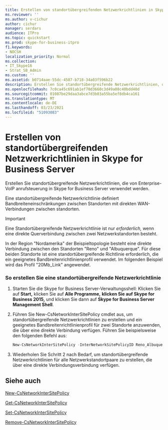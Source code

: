 ```yaml
---
title: Erstellen von standortübergreifenden Netzwerkrichtlinien in Skype for Business Server
ms.reviewer: ''
ms.author: v-cichur
author: cichur
manager: serdars
audience: ITPro
ms.topic: quickstart
ms.prod: skype-for-business-itpro
f1.keywords:
- NOCSH
localization_priority: Normal
ms.collection:
- IT_Skype16
- Strat_SB_Admin
ms.custom: ''
ms.assetid: b0714aae-55dc-4587-b718-34a03f596b22
description: Erstellen Sie standortübergreifende Netzwerkrichtlinien, die von Enterprise-VoIP anrufsteuerung in Skype for Business Server verwendet werden.
ms.openlocfilehash: 7c0ca45c691ab1ef70d3660c3d49a08c40bdd40d
ms.sourcegitcommit: 01087be29daa3abce7d3b03a55ba5ef8db4ca161
ms.translationtype: MT
ms.contentlocale: de-DE
ms.lasthandoff: 03/23/2021
ms.locfileid: "51093083"
---
```

# <a name="create-network-intersite-policies-in-skype-for-business-server"></a>Erstellen von standortübergreifenden Netzwerkrichtlinien in Skype for Business Server
 
Erstellen Sie standortübergreifende Netzwerkrichtlinien, die von Enterprise-VoIP anrufsteuerung in Skype for Business Server verwendet werden. 
  
Eine standortübergreifende Netzwerkrichtlinie definiert Bandbreiteneinschränkungen zwischen Standorten mit direkten WAN-Verbindungen zwischen standorten.
  
> [!IMPORTANT]
> Eine Standortübergreifende Netzwerkrichtlinie ist nur  *erforderlich,*  wenn eine direkte Querverbindung zwischen zwei Netzwerkstandorten besteht.
  
In der Region "Nordamerika" der Beispieltopologie besteht eine direkte Verbindung zwischen den Standorten "Reno" und "Albuquerque". Für diese beiden Standorte ist eine standortübergreifende Richtlinie erforderlich, die ein geeignetes Bandbreitenrichtlinienprofil verwendet. Im folgenden Beispiel wird das Profil "20Mb_Link" angewendet.
  
### <a name="to-create-a-network-inter-site-policy"></a>So erstellen Sie eine standortübergreifende Netzwerkrichtlinie

1. Starten Sie die Skype for Business Server-Verwaltungsshell: Klicken Sie auf **Start,** klicken Sie auf **Alle Programme,** **klicken Sie auf Skype for Business 2015,** und klicken Sie dann auf **Skype for Business Server Management Shell**.
    
2. Führen Sie New-CsNetworkInterSitePolicy cmdlet aus, um standortübergreifende Netzwerkrichtlinien zu erstellen und ein geeignetes Bandbreitenrichtlinienprofil für zwei Standorte anzuwenden, die über eine direkte Verbindung verfügen. Führen Sie beispielsweise den folgenden Befehl aus:
    
   ```powershell
   New-CsNetworkInterSitePolicy -InterNetworkSitePolicyID Reno_Albuquerque -NetworkSiteID1 Reno -NetworkSiteID2 Albuquerque -BWPolicyProfileID 20Mb_Link
   ```

3. Wiederholen Sie Schritt 2 nach Bedarf, um standortübergreifende Netzwerkrichtlinien für alle Netzwerkstandortpaare zu erstellen, die über eine direkte Verbindungsverbindung verfügen.
    
## <a name="see-also"></a>Siehe auch

[New-CsNetworkInterSitePolicy](/powershell/module/skype/new-csnetworkintersitepolicy?view=skype-ps)
  
[Get-CsNetworkInterSitePolicy](/powershell/module/skype/get-csnetworkintersitepolicy?view=skype-ps)
  
[Set-CsNetworkInterSitePolicy](/powershell/module/skype/set-csnetworkintersitepolicy?view=skype-ps)
  
[Remove-CsNetworkInterSitePolicy](/powershell/module/skype/remove-csnetworkintersitepolicy?view=skype-ps)